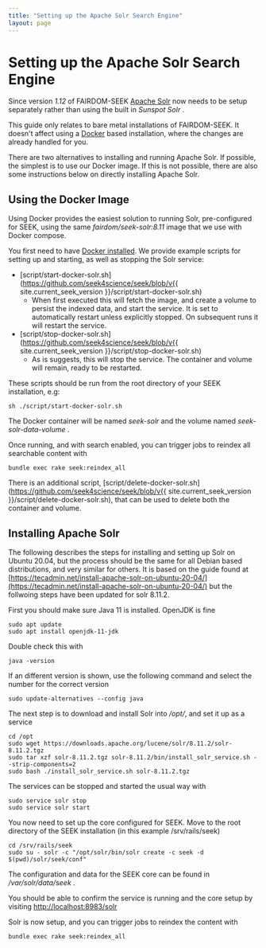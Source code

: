 ```yaml
---
title: "Setting up the Apache Solr Search Engine"
layout: page
---
```

# Setting up the Apache Solr Search Engine

Since version _1.12_ of FAIRDOM-SEEK [Apache Solr](https://solr.apache.org/) now needs to be setup separately rather than using the built in _Sunspot Solr_ .

This guide only relates to bare metal installations of FAIRDOM-SEEK. It doesn't affect using a 
[Docker](docker/docker-compose) based installation, where the changes are already handled for you.

There are two alternatives to installing and running Apache Solr. If possible, the simplest is to use our Docker
image. If this is not possible, there are also some instructions below on directly installing Apache Solr.

## Using the Docker Image

Using Docker provides the easiest solution to running Solr, pre-configured for SEEK, using the same _fairdom/seek-solr:8.11_
image that we use with Docker compose.

You first need to have [Docker installed](docker/docker-install). We provide example scripts for setting up and starting, as well as 
stopping the Solr service: 

  * [script/start-docker-solr.sh](https://github.com/seek4science/seek/blob/v{{ site.current_seek_version }}/script/start-docker-solr.sh)
    * When first executed this will fetch the image, and create a volume to persist the indexed data, and start the service. It is set to automatically restart
      unless explicitly stopped. On subsequent runs it will restart the service.
  * [script/stop-docker-solr.sh](https://github.com/seek4science/seek/blob/v{{ site.current_seek_version }}/script/stop-docker-solr.sh)
    * As is suggests, this will stop the service. The container and volume will remain, ready to be restarted.

These scripts should be run from the root directory of your SEEK installation, e.g:
    
    sh ./script/start-docker-solr.sh

The Docker container will be named _seek-solr_ and the volume named _seek-solr-data-volume_ .

Once running, and with search enabled, you can trigger jobs to reindex all searchable content with

    bundle exec rake seek:reindex_all

There is an additional script, [script/delete-docker-solr.sh](https://github.com/seek4science/seek/blob/v{{ site.current_seek_version }}/script/delete-docker-solr.sh), 
that can be used to delete both the container and volume.

## Installing Apache Solr

The following describes the steps for installing and setting up Solr on Ubuntu 20.04, but the process should be the same for
all Debian based distributions, and very similar for others. It is based on the guide found at [https://tecadmin.net/install-apache-solr-on-ubuntu-20-04/](https://tecadmin.net/install-apache-solr-on-ubuntu-20-04/) 
but the follwoing steps have been updated for solr 8.11.2.

First you should make sure Java 11 is installed. OpenJDK is fine

    sudo apt update
    sudo apt install openjdk-11-jdk

Double check this with

    java -version

If an different version is shown, use the following command and select the number for the correct version

    sudo update-alternatives --config java

The next step is to download and install Solr into _/opt/_, and set it up as a service

    cd /opt
    sudo wget https://downloads.apache.org/lucene/solr/8.11.2/solr-8.11.2.tgz
    sudo tar xzf solr-8.11.2.tgz solr-8.11.2/bin/install_solr_service.sh --strip-components=2
    sudo bash ./install_solr_service.sh solr-8.11.2.tgz

The services can be stopped and started the usual way with

    sudo service solr stop
    sudo service solr start

You now need to set up the core configured for SEEK. Move to the root directory of the SEEK installation (in this example /srv/rails/seek)

    cd /srv/rails/seek
    sudo su - solr -c "/opt/solr/bin/solr create -c seek -d $(pwd)/solr/seek/conf"

The configuration and data for the SEEK core can be found in _/var/solr/data/seek_ .

You should be able to confirm the service is running and the core setup by visiting [http://localhost:8983/solr](http://localhost:8983/solr)

Solr is now setup, and you can trigger jobs to reindex the content with

    bundle exec rake seek:reindex_all






    



